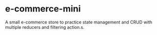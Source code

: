 # e-commerce-mini
A small e-commerce store to practice state management and CRUD with multiple reducers and filtering action.s.
